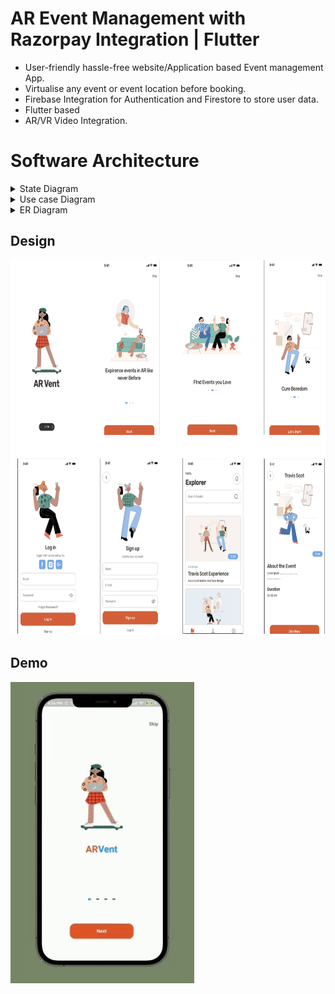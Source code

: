 
# AR Event Management with Razorpay Integration | Flutter

- User-friendly hassle-free website/Application based Event management App.
- Virtualise any event or event location before booking. 
- Firebase Integration for Authentication and Firestore to store user data.
- Flutter based
- AR/VR Video Integration. 
# Software Architecture
<details>
  <summary>State Diagram </summary>

<img src="readme_assets/state.png" alt="AR Event Management" >
</details>
<details>
  <summary>Use case Diagram </summary>

<img src="readme_assets/usecase.png" alt="AR Event Management" >
  </details>

  <details>
  <summary>ER Diagram </summary>

<img src="readme_assets/ER.png" alt="AR Event Management"  >
  
  </details>



## Design

<img src="readme_assets/design.png" alt="AR Event Management" height="600" width="800" >

## Demo

<img src="readme_assets/demogif.gif" alt="AR Event Management" >


  
